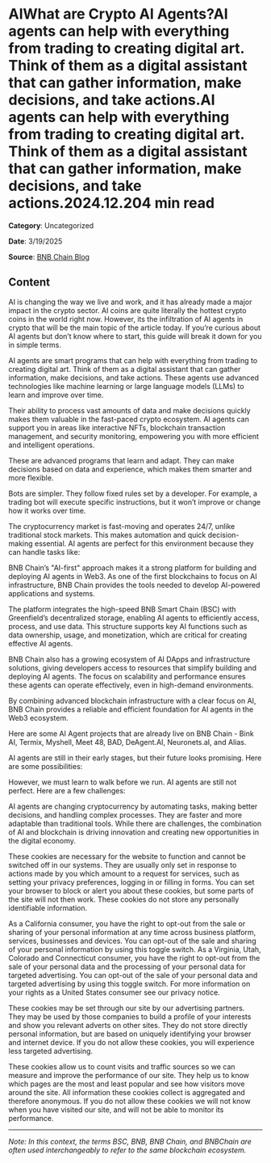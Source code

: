 # AIWhat are Crypto AI Agents?AI agents can help with everything from trading to creating digital art. Think of them as a digital assistant that can gather information, make decisions, and take actions.AI agents can help with everything from trading to creating digital art. Think of them as a digital assistant that can gather information, make decisions, and take actions.2024.12.204 min read

**Category**: Uncategorized

**Date**: 3/19/2025

**Source**: [BNB Chain Blog](https://www.bnbchain.org/en/blog/what-are-crypto-ai-agents)

## Content

AI is changing the way we live and work, and it has already made a major impact in the crypto sector. AI coins are quite literally the hottest crypto coins in the world right now. However, its the infiltration of AI agents in crypto that will be the main topic of the article today. If you’re curious about AI agents but don’t know where to start, this guide will break it down for you in simple terms.

AI agents are smart programs that can help with everything from trading to creating digital art. Think of them as a digital assistant that can gather information, make decisions, and take actions. These agents use advanced technologies like machine learning or large language models (LLMs) to learn and improve over time.

Their ability to process vast amounts of data and make decisions quickly makes them valuable in the fast-paced crypto ecosystem. AI agents can support you in areas like interactive NFTs, blockchain transaction management, and security monitoring, empowering you with more efficient and intelligent operations.

These are advanced programs that learn and adapt. They can make decisions based on data and experience, which makes them smarter and more flexible.

Bots are simpler. They follow fixed rules set by a developer. For example, a trading bot will execute specific instructions, but it won’t improve or change how it works over time.

The cryptocurrency market is fast-moving and operates 24/7, unlike traditional stock markets. This makes automation and quick decision-making essential. AI agents are perfect for this environment because they can handle tasks like:

BNB Chain’s "AI-first" approach makes it a strong platform for building and deploying AI agents in Web3. As one of the first blockchains to focus on AI infrastructure, BNB Chain provides the tools needed to develop AI-powered applications and systems.

The platform integrates the high-speed BNB Smart Chain (BSC) with Greenfield’s decentralized storage, enabling AI agents to efficiently access, process, and use data. This structure supports key AI functions such as data ownership, usage, and monetization, which are critical for creating effective AI agents.

BNB Chain also has a growing ecosystem of AI DApps and infrastructure solutions, giving developers access to resources that simplify building and deploying AI agents. The focus on scalability and performance ensures these agents can operate effectively, even in high-demand environments.

By combining advanced blockchain infrastructure with a clear focus on AI, BNB Chain provides a reliable and efficient foundation for AI agents in the Web3 ecosystem.

Here are some AI Agent projects that are already live on BNB Chain - Bink AI, Termix, Myshell, Meet 48, BAD, DeAgent.AI, Neuronets.aI, and Alias.

AI agents are still in their early stages, but their future looks promising. Here are some possibilities:

However, we must learn to walk before we run. AI agents are still not perfect. Here are a few challenges:

AI agents are changing cryptocurrency by automating tasks, making better decisions, and handling complex processes. They are faster and more adaptable than traditional tools. While there are challenges, the combination of AI and blockchain is driving innovation and creating new opportunities in the digital economy.

These cookies are necessary for the website to function and cannot be switched off in our systems. They are usually only set in response to actions made by you which amount to a request for services, such as setting your privacy preferences, logging in or filling in forms. You can set your browser to block or alert you about these cookies, but some parts of the site will not then work. These cookies do not store any personally identifiable information.

As a California consumer, you have the right to opt-out from the sale or sharing of your personal information at any time across business platform, services, businesses and devices. You can opt-out of the sale and sharing of your personal information by using this toggle switch. As a Virginia, Utah, Colorado and Connecticut consumer, you have the right to opt-out from the sale of your personal data and the processing of your personal data for targeted advertising. You can opt-out of the sale of your personal data and targeted advertising by using this toggle switch. For more information on your rights as a United States consumer see our privacy notice.

These cookies may be set through our site by our advertising partners. They may be used by those companies to build a profile of your interests and show you relevant adverts on other sites. They do not store directly personal information, but are based on uniquely identifying your browser and internet device. If you do not allow these cookies, you will experience less targeted advertising.

These cookies allow us to count visits and traffic sources so we can measure and improve the performance of our site. They help us to know which pages are the most and least popular and see how visitors move around the site. All information these cookies collect is aggregated and therefore anonymous. If you do not allow these cookies we will not know when you have visited our site, and will not be able to monitor its performance.



---

*Note: In this context, the terms BSC, BNB, BNB Chain, and BNBChain are often used interchangeably to refer to the same blockchain ecosystem.*
